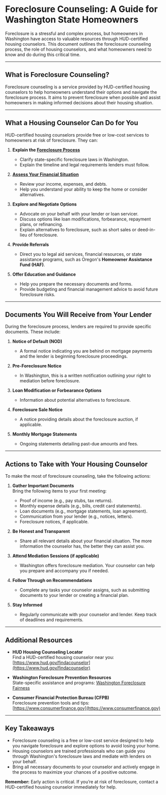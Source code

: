 # Foreclosure Counseling: A Guide for Washington State Homeowners

Foreclosure is a stressful and complex process, but homeowners in Washington have access to valuable resources through HUD-certified housing counselors. This document outlines the foreclosure counseling process, the role of housing counselors, and what homeowners need to know and do during this critical time.

---

## **What is Foreclosure Counseling?**

Foreclosure counseling is a service provided by HUD-certified housing counselors to help homeowners understand their options and navigate the foreclosure process. It aims to prevent foreclosure when possible and assist homeowners in making informed decisions about their housing situation.

---

## **What a Housing Counselor Can Do for You**

HUD-certified housing counselors provide free or low-cost services to homeowners at risk of foreclosure. They can:

1. **Explain the [Foreclosure Process](./WashingtonProcess.md)**  
   - Clarify state-specific foreclosure laws in Washington.
   - Explain the timeline and legal requirements lenders must follow.

2. **[Assess Your Financial Situation](./AssessFinancials.md)**  
   - Review your income, expenses, and debts.
   - Help you understand your ability to keep the home or consider alternatives.

3. **Explore and Negotiate Options**  
   - Advocate on your behalf with your lender or loan servicer.
   - Discuss options like loan modifications, forbearance, repayment plans, or refinancing.
   - Explain alternatives to foreclosure, such as short sales or deed-in-lieu of foreclosure.

4. **Provide Referrals**  
   - Direct you to legal aid services, financial resources, or state assistance programs, such as Oregon's **Homeowner Assistance Fund (HAF)**.

5. **Offer Education and Guidance**  
   - Help you prepare the necessary documents and forms.
   - Provide budgeting and financial management advice to avoid future foreclosure risks.

---

## **Documents You Will Receive from Your Lender**

During the foreclosure process, lenders are required to provide specific documents. These include:

1. **Notice of Default (NOD)**  
   - A formal notice indicating you are behind on mortgage payments and the lender is beginning foreclosure proceedings.

2. **Pre-Foreclosure Notice**  
   - In Washington, this is a written notification outlining your right to mediation before foreclosure.

3. **Loan Modification or Forbearance Options**  
   - Information about potential alternatives to foreclosure.

4. **Foreclosure Sale Notice**  
   - A notice providing details about the foreclosure auction, if applicable.

5. **Monthly Mortgage Statements**  
   - Ongoing statements detailing past-due amounts and fees.

---

## **Actions to Take with Your Housing Counselor**

To make the most of foreclosure counseling, take the following actions:

1. **Gather Important Documents**  
   Bring the following items to your first meeting:
   - Proof of income (e.g., pay stubs, tax returns).
   - Monthly expense details (e.g., bills, credit card statements).
   - Loan documents (e.g., mortgage statements, loan agreement).
   - Communication from your lender (e.g., notices, letters).
   - Foreclosure notices, if applicable.

2. **Be Honest and Transparent**  
   - Share all relevant details about your financial situation. The more information the counselor has, the better they can assist you.

3. **Attend Mediation Sessions (if applicable)**  
   - Washington offers foreclosure mediation. Your counselor can help you prepare and accompany you if needed.

4. **Follow Through on Recommendations**  
   - Complete any tasks your counselor assigns, such as submitting documents to your lender or creating a financial plan.

5. **Stay Informed**  
   - Regularly communicate with your counselor and lender. Keep track of deadlines and requirements.

---

## **Additional Resources**

- **HUD Housing Counseling Locator**  
  Find a HUD-certified housing counselor near you: [https://www.hud.gov/findacounselor](https://www.hud.gov/findacounselor)

- **Washington Foreclosure Prevention Resources**  
  State-specific assistance and programs: [Washington Foreclosure Fairness](https://www.commerce.wa.gov/homeownership/foreclosure-fairness/)

- **Consumer Financial Protection Bureau (CFPB)**  
  Foreclosure prevention tools and tips: [https://www.consumerfinance.gov](https://www.consumerfinance.gov)

---

## **Key Takeaways**

- Foreclosure counseling is a free or low-cost service designed to help you navigate foreclosure and explore options to avoid losing your home.
- Housing counselors are trained professionals who can guide you through Washington's foreclosure laws and mediate with lenders on your behalf.
- Bring all necessary documents to your counselor and actively engage in the process to maximize your chances of a positive outcome.

**Remember:** Early action is critical. If you’re at risk of foreclosure, contact a HUD-certified housing counselor immediately for help.